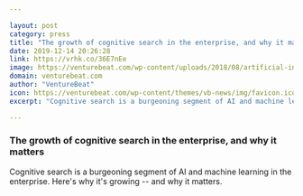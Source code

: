 ```yaml
---

layout: post
category: press
title: "The growth of cognitive search in the enterprise, and why it matters"
date: 2019-12-14 20:26:28
link: https://vrhk.co/36E7nEe
image: https://venturebeat.com/wp-content/uploads/2018/08/artificial-intelligence-e1575387723466.jpg?w=1200&strip=all
domain: venturebeat.com
author: "VentureBeat"
icon: https://venturebeat.com/wp-content/themes/vb-news/img/favicon.ico
excerpt: "Cognitive search is a burgeoning segment of AI and machine learning in the enterprise. Here's why it's growing -- and why it matters."

---
```


### The growth of cognitive search in the enterprise, and why it matters

Cognitive search is a burgeoning segment of AI and machine learning in the enterprise. Here's why it's growing -- and why it matters.